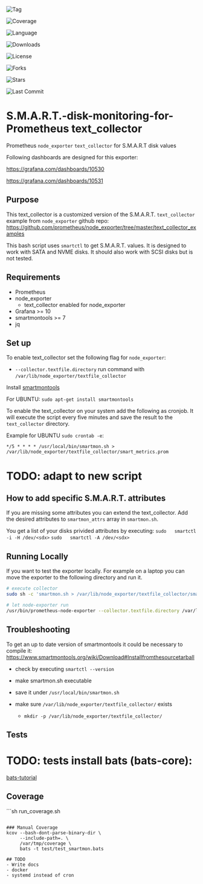![Tag](https://img.shields.io/github/v/tag/micha37-martins/S.M.A.R.T-disk-monitoring-for-Prometheus)

![Coverage](https://img.shields.io/badge/Coverage-50%25-brightgreen)

![Language](https://img.shields.io/github/languages/top/micha37-martins/S.M.A.R.T-disk-monitoring-for-Prometheus)

![Downloads](https://img.shields.io/github/downloads/micha37-martins/S.M.A.R.T-disk-monitoring-for-Prometheus/total)

![License](https://img.shields.io/github/license/micha37-martins/S.M.A.R.T-disk-monitoring-for-Prometheus)

![Forks](https://img.shields.io/github/forks/micha37-martins/S.M.A.R.T-disk-monitoring-for-Prometheus)

![Stars](https://img.shields.io/github/stars/micha37-martins/S.M.A.R.T-disk-monitoring-for-Prometheus)

![Last Commit](https://img.shields.io/github/last-commit/micha37-martins/S.M.A.R.T-disk-monitoring-for-Prometheus)

# S.M.A.R.T.-disk-monitoring-for-Prometheus text_collector

Prometheus `node_exporter` `text_collector` for S.M.A.R.T disk values

Following dashboards are designed for this exporter:

https://grafana.com/dashboards/10530

https://grafana.com/dashboards/10531

## Purpose
This text_collector is a customized version of the S.M.A.R.T. `text_collector`
example from `node_exporter` github repo:
https://github.com/prometheus/node_exporter/tree/master/text_collector_examples

This bash script uses `smartctl` to get S.M.A.R.T. values. It is designed to
work with SATA and NVME disks. It should also work with SCSI disks but is not
tested.

## Requirements
- Prometheus
- node_exporter
  - text_collector enabled for node_exporter
- Grafana >= 10
- smartmontools >= 7
- jq

## Set up
To enable text_collector set the following flag for `node_exporter`:
- `--collector.textfile.directory`
run command with `/var/lib/node_exporter/textfile_collector`

Install [smartmontools](https://www.smartmontools.org/)

For UBUNTU: `sudo apt-get install smartmontools`

To enable the text_collector on your system add the following as cronjob.
It will execute the script every five minutes and save the result to the `text_collector` directory.

Example for UBUNTU `sudo crontab -e`:

`*/5 * * * * /usr/local/bin/smartmon.sh > /var/lib/node_exporter/textfile_collector/smart_metrics.prom`

# TODO: adapt to new script
## How to add specific S.M.A.R.T. attributes
If you are missing some attributes you can extend the text_collector.
Add the desired attributes to `smartmon_attrs` array in `smartmon.sh`.

You get a list of your disks privided attributes by executing:
`sudo 	smartctl -i -H /dev/<sdx>`
`sudo 	smartctl -A /dev/<sdx>`

## Running Locally
If you want to test the exporter locally. For example on a laptop you can move
the exporter to the following directory and run it.
```sh
# execute collector
sudo sh -c 'smartmon.sh > /var/lib/node_exporter/textfile_collector/smart_metrics.prom' 

# let node-exporter run
/usr/bin/prometheus-node-exporter --collector.textfile.directory /var/lib/node_exporter/textfile_collector/
```

## Troubleshooting
To get an up to date version of smartmontools it could be necessary to compile it:
https://www.smartmontools.org/wiki/Download#Installfromthesourcetarball

- check by executing `smartctl --version`

- make smartmon.sh executable

- save it under `/usr/local/bin/smartmon.sh`

- make sure `/var/lib/node_exporter/textfile_collector/` exists
  - `mkdir -p /var/lib/node_exporter/textfile_collector/`


## Tests
# TODO: tests install bats (bats-core):
[bats-tutorial](https://bats-core.readthedocs.io/en/stable/tutorial.html)

## Coverage
´´´sh
run_coverage.sh
```

### Manual Coverage
kcov --bash-dont-parse-binary-dir \
     --include-path=. \
     /var/tmp/coverage \
     bats -t test/test_smartmon.bats

## TODO
- Write docs
- docker
- systemd instead of cron
